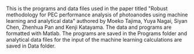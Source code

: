 This is the programs and data files used in the paper titled "Robust methodology for PEC performance analysis of photoanodes using machine learning and analytical data"
authored by Moeko Tajima, Yuya Nagai,  Siyan Chen, Zhenhua Pan and Kenji Katayama.
The data and programs are formatted with Matlab. The programs are saved in the Programs folder and analytical data files for the input of the machine learning 
calculations are saved in Data folder.

